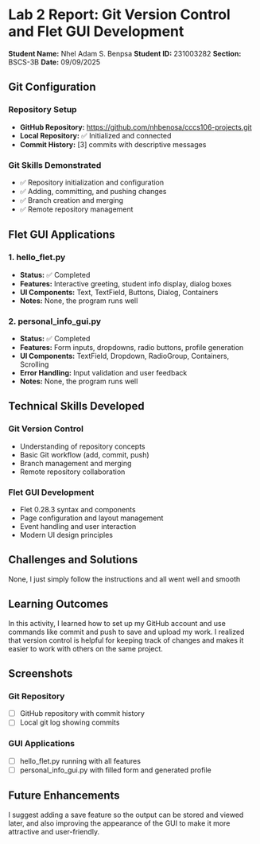 # Lab 2 Report: Git Version Control and Flet GUI Development

**Student Name:** Nhel Adam S. Benpsa
**Student ID:** 231003282
**Section:** BSCS-3B
**Date:** 09/09/2025

## Git Configuration

### Repository Setup
- **GitHub Repository:** https://github.com/nhbenosa/cccs106-projects.git
- **Local Repository:** ✅ Initialized and connected
- **Commit History:** [3] commits with descriptive messages

### Git Skills Demonstrated
- ✅ Repository initialization and configuration
- ✅ Adding, committing, and pushing changes
- ✅ Branch creation and merging
- ✅ Remote repository management

## Flet GUI Applications

### 1. hello_flet.py
- **Status:** ✅ Completed
- **Features:** Interactive greeting, student info display, dialog boxes
- **UI Components:** Text, TextField, Buttons, Dialog, Containers
- **Notes:** None, the program runs well 

### 2. personal_info_gui.py
- **Status:** ✅ Completed
- **Features:** Form inputs, dropdowns, radio buttons, profile generation
- **UI Components:** TextField, Dropdown, RadioGroup, Containers, Scrolling
- **Error Handling:** Input validation and user feedback
- **Notes:** None, the program runs well

## Technical Skills Developed

### Git Version Control
- Understanding of repository concepts
- Basic Git workflow (add, commit, push)
- Branch management and merging
- Remote repository collaboration

### Flet GUI Development
- Flet 0.28.3 syntax and components
- Page configuration and layout management
- Event handling and user interaction
- Modern UI design principles

## Challenges and Solutions

None, I just simply follow the instructions and all went well and smooth

## Learning Outcomes

In this activity, I learned how to set up my GitHub account and use commands like commit and push to save and upload my work. I realized that version control is helpful for keeping track of changes and makes it easier to work with others on the same project.

## Screenshots

### Git Repository
- [ ] GitHub repository with commit history
- [ ] Local git log showing commits

### GUI Applications
- [ ] hello_flet.py running with all features
- [ ] personal_info_gui.py with filled form and generated profile

## Future Enhancements

I suggest adding a save feature so the output can be stored and viewed later, and also improving the appearance of the GUI to make it more attractive and user-friendly.
